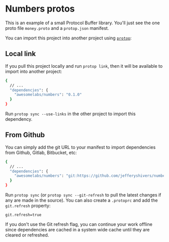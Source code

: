 # Numbers protos

This is an example of a small Protocol Buffer library. You'll just see the one proto file `money.proto` and a `protop.json` manifest.

You can import this project into another project using [`protop`](https://protop.io):

## Local link
If you pull this project locally and run `protop link`, then it will be available to import into another project:
```bash
{
  // ...
  "dependencies": {
    "awesomelabs/numbers": "0.1.0"
  }
}
```
Run `protop sync --use-links` in the other project to import this dependency.

## From Github
You can simply add the git URL to your manifest to import dependencies from Github, Gitlab, Bitbucket, etc:
```bash
{
  // ...
  "dependencies": {
    "awesomelabs/numbers": "git:https://github.com/jefferyshivers/numbers-protos"
  }
}
```

Run `protop sync` (or `protop sync --git-refresh` to pull the latest changes if any are made in the source). You can also create a `.protoprc` and add the `git.refresh` property:

```properties
git.refresh=true
```

If you don't use the Git refresh flag, you can continue your work offline since dependencies are cached in a system wide cache until they are cleared or refreshed.
